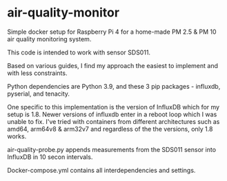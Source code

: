 # air-quality-monitor

Simple docker setup for Raspberry Pi 4 for a home-made PM 2.5 & PM 10 air quality monitoring system. 

This code is intended to work with sensor SDS011. 

Based on various guides, I find my approach the easiest to implement and with less constraints.

Python dependencies are Python 3.9, and these 3 pip packages - influxdb, pyserial, and tenacity.

One specific to this implementation is the version of InfluxDB which for my setup is 1.8. Newer versions of influxdb enter in a reboot loop which I was unable to fix.  I've tried with containers from different architectures such as amd64, arm64v8 & arm32v7 and regardless of the the versions, only 1.8 works.

air-quality-probe.py appends measurements from the SDS011 sensor into InfluxDB in 10 secon intervals.

Docker-compose.yml contains all interdependencies and settings.
